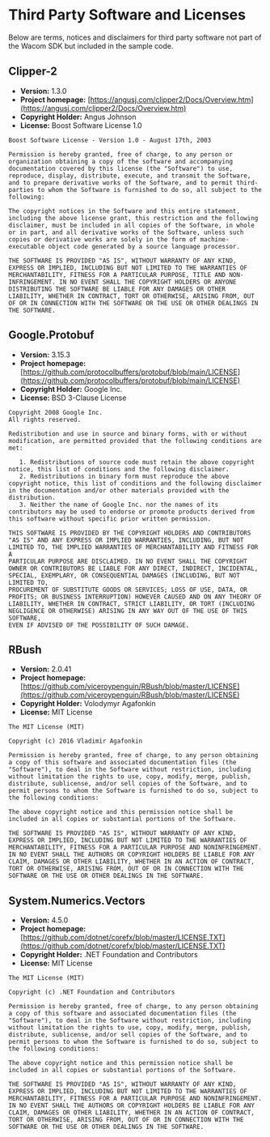 # Third Party Software and Licenses

Below are terms, notices and disclaimers for third party software not part of the Wacom SDK but included in the sample code.

## Clipper-2
- **Version:** 1.3.0
- **Project homepage:** [https://angusj.com/clipper2/Docs/Overview.htm](https://angusj.com/clipper2/Docs/Overview.htm)
- **Copyright Holder:** Angus Johnson
- **License:** Boost Software License 1.0

```text
Boost Software License - Version 1.0 - August 17th, 2003

Permission is hereby granted, free of charge, to any person or organization obtaining a copy of the software and accompanying documentation covered by this license (the "Software") to use, reproduce, display, distribute, execute, and transmit the Software, and to prepare derivative works of the Software, and to permit third-parties to whom the Software is furnished to do so, all subject to the following:

The copyright notices in the Software and this entire statement, including the above license grant, this restriction and the following disclaimer, must be included in all copies of the Software, in whole or in part, and all derivative works of the Software, unless such copies or derivative works are solely in the form of machine-executable object code generated by a source language processor.

THE SOFTWARE IS PROVIDED "AS IS", WITHOUT WARRANTY OF ANY KIND, EXPRESS OR IMPLIED, INCLUDING BUT NOT LIMITED TO THE WARRANTIES OF MERCHANTABILITY, FITNESS FOR A PARTICULAR PURPOSE, TITLE AND NON-INFRINGEMENT. IN NO EVENT SHALL THE COPYRIGHT HOLDERS OR ANYONE DISTRIBUTING THE SOFTWARE BE LIABLE FOR ANY DAMAGES OR OTHER LIABILITY, WHETHER IN CONTRACT, TORT OR OTHERWISE, ARISING FROM, OUT OF OR IN CONNECTION WITH THE SOFTWARE OR THE USE OR OTHER DEALINGS IN THE SOFTWARE.
```

## Google.Protobuf
- **Version:** 3.15.3
- **Project homepage:** [https://github.com/protocolbuffers/protobuf/blob/main/LICENSE](https://github.com/protocolbuffers/protobuf/blob/main/LICENSE)
- **Copyright Holder:** Google Inc.
- **License:** BSD 3-Clause License

```text
Copyright 2008 Google Inc.
All rights reserved.

Redistribution and use in source and binary forms, with or without modification, are permitted provided that the following conditions are met:

   1. Redistributions of source code must retain the above copyright notice, this list of conditions and the following disclaimer.
   2. Redistributions in binary form must reproduce the above copyright notice, this list of conditions and the following disclaimer in the documentation and/or other materials provided with the distribution.
   3. Neither the name of Google Inc. nor the names of its contributors may be used to endorse or promote products derived from this software without specific prior written permission.

THIS SOFTWARE IS PROVIDED BY THE COPYRIGHT HOLDERS AND CONTRIBUTORS "AS IS" AND ANY EXPRESS OR IMPLIED WARRANTIES, INCLUDING, BUT NOT LIMITED TO, THE IMPLIED WARRANTIES OF MERCHANTABILITY AND FITNESS FOR A 
PARTICULAR PURPOSE ARE DISCLAIMED. IN NO EVENT SHALL THE COPYRIGHT OWNER OR CONTRIBUTORS BE LIABLE FOR ANY DIRECT, INDIRECT, INCIDENTAL, SPECIAL, EXEMPLARY, OR CONSEQUENTIAL DAMAGES (INCLUDING, BUT NOT LIMITED TO, 
PROCUREMENT OF SUBSTITUTE GOODS OR SERVICES; LOSS OF USE, DATA, OR PROFITS; OR BUSINESS INTERRUPTION) HOWEVER CAUSED AND ON ANY THEORY OF LIABILITY, WHETHER IN CONTRACT, STRICT LIABILITY, OR TORT (INCLUDING NEGLIGENCE OR OTHERWISE) ARISING IN ANY WAY OUT OF THE USE OF THIS SOFTWARE, 
EVEN IF ADVISED OF THE POSSIBILITY OF SUCH DAMAGE.
```


## RBush
- **Version:** 2.0.41
- **Project homepage:** [https://github.com/viceroypenguin/RBush/blob/master/LICENSE](https://github.com/viceroypenguin/RBush/blob/master/LICENSE)
- **Copyright Holder:** Volodymyr Agafonkin
- **License:** MIT License

```text
The MIT License (MIT)

Copyright (c) 2016 Vladimir Agafonkin

Permission is hereby granted, free of charge, to any person obtaining a copy of this software and associated documentation files (the "Software"), to deal in the Software without restriction, including without limitation the rights to use, copy, modify, merge, publish, distribute, sublicense, and/or sell copies of the Software, and to permit persons to whom the Software is furnished to do so, subject to the following conditions:

The above copyright notice and this permission notice shall be included in all copies or substantial portions of the Software.

THE SOFTWARE IS PROVIDED "AS IS", WITHOUT WARRANTY OF ANY KIND, EXPRESS OR IMPLIED, INCLUDING BUT NOT LIMITED TO THE WARRANTIES OF MERCHANTABILITY, FITNESS FOR A PARTICULAR PURPOSE AND NONINFRINGEMENT. IN NO EVENT SHALL THE AUTHORS OR COPYRIGHT HOLDERS BE LIABLE FOR ANY CLAIM, DAMAGES OR OTHER LIABILITY, WHETHER IN AN ACTION OF CONTRACT, TORT OR OTHERWISE, ARISING FROM, OUT OF OR IN CONNECTION WITH THE SOFTWARE OR THE USE OR OTHER DEALINGS IN THE SOFTWARE.

```

## System.Numerics.Vectors
- **Version:** 4.5.0
- **Project homepage:** [https://github.com/dotnet/corefx/blob/master/LICENSE.TXT](https://github.com/dotnet/corefx/blob/master/LICENSE.TXT)
- **Copyright Holder:** .NET Foundation and Contributors
- **License:** MIT License

```text
The MIT License (MIT)

Copyright (c) .NET Foundation and Contributors

Permission is hereby granted, free of charge, to any person obtaining a copy of this software and associated documentation files (the "Software"), to deal in the Software without restriction, including without limitation the rights to use, copy, modify, merge, publish, distribute, sublicense, and/or sell copies of the Software, and to permit persons to whom the Software is furnished to do so, subject to the following conditions:

The above copyright notice and this permission notice shall be included in all copies or substantial portions of the Software.

THE SOFTWARE IS PROVIDED "AS IS", WITHOUT WARRANTY OF ANY KIND, EXPRESS OR IMPLIED, INCLUDING BUT NOT LIMITED TO THE WARRANTIES OF MERCHANTABILITY, FITNESS FOR A PARTICULAR PURPOSE AND NONINFRINGEMENT. IN NO EVENT SHALL THE AUTHORS OR COPYRIGHT HOLDERS BE LIABLE FOR ANY CLAIM, DAMAGES OR OTHER LIABILITY, WHETHER IN AN ACTION OF CONTRACT, TORT OR OTHERWISE, ARISING FROM, OUT OF OR IN CONNECTION WITH THE SOFTWARE OR THE USE OR OTHER DEALINGS IN THE SOFTWARE.
```
